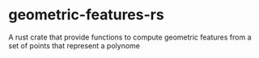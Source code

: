 # geometric-features-rs
A rust crate that provide functions to compute geometric features from a set of points that represent a polynome
